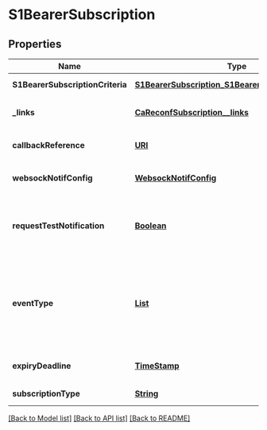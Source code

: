 # S1BearerSubscription
## Properties

Name | Type | Description | Notes
------------ | ------------- | ------------- | -------------
**S1BearerSubscriptionCriteria** | [**S1BearerSubscription_S1BearerSubscriptionCriteria**](S1BearerSubscription_S1BearerSubscriptionCriteria.md) |  | [default to null]
**\_links** | [**CaReconfSubscription__links**](CaReconfSubscription__links.md) |  | [optional] [default to null]
**callbackReference** | [**URI**](URI.md) | URI exposed by the client on which to receive notifications via HTTP. See note. | [default to null]
**websockNotifConfig** | [**WebsockNotifConfig**](WebsockNotifConfig.md) |  | [optional] [default to null]
**requestTestNotification** | [**Boolean**](boolean.md) | Shall be set to TRUE by the service consumer to request a test notification via HTTP on the callbackReference URI, specified in ETSI GS MEC 009 [6], as described in clause 6.12a. | [optional] [default to null]
**eventType** | [**List**](integer.md) | Description of the subscribed event. The event is included both in the request and in the response. \\nFor the eventType, the following values are currently defined: &lt;p&gt;0 &#x3D; RESERVED. &lt;p&gt;1 &#x3D; S1_BEARER_ESTABLISH. &lt;p&gt;2 &#x3D; S1_BEARER_MODIFY. &lt;p&gt;3 &#x3D; S1_BEARER_RELEASE. | [default to null]
**expiryDeadline** | [**TimeStamp**](TimeStamp.md) |  | [optional] [default to null]
**subscriptionType** | [**String**](string.md) | Shall be set to \&quot;S1BearerSubscription\&quot;. | [default to null]

[[Back to Model list]](../README.md#documentation-for-models) [[Back to API list]](../README.md#documentation-for-api-endpoints) [[Back to README]](../README.md)

